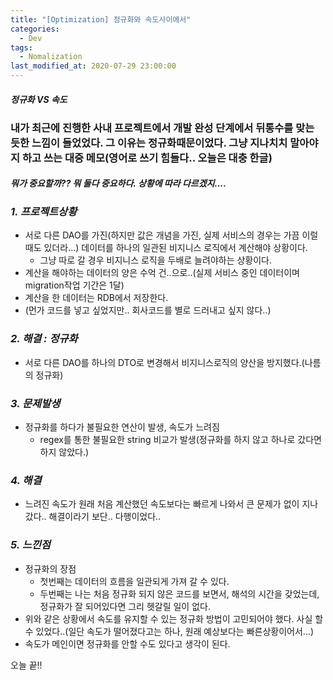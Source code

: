 ```yaml
---
title: "[Optimization] 정규화와 속도사이에서"
categories:
  - Dev
tags:
  - Nomalization
last_modified_at: 2020-07-29 23:00:00
---
```


#### _정규화 VS 속도_

### 내가 최근에 진행한 사내 프로젝트에서 개발 완성 단계에서 뒤통수를 맞는 듯한 느낌이 들었었다. 그 이유는 정규화때문이었다. 그냥 지나치치 말아야지 하고 쓰는 대중 메모(영어로 쓰기 힘들다.. 오늘은 대충 한글)<br>

#### _뭐가 중요할까?? 뭐 둘다 중요하다. 상황에 따라 다르겠지...._

### **_1. 프로젝트상황_**

- 서로 다른 DAO를 가진(하지만 값은 개념을 가진, 실제 서비스의 경우는 가끔 이럴때도 있더라...) 데이터를 하나의 일관된 비지니스 로직에서 계산해야 상황이다.
    - 그냥 따로 갈 경우 비지니스 로직을 두배로 늘려야하는 상황이다.
- 계산을 해야하는 데이터의 양은 수억 건..으로..(실제 서비스 중인 데이터이며 migration작업 기간은 1달)
- 계산을 한 데이터는 RDB에서 저장한다.
- (먼가 코드를 넣고 싶었지만.. 회사코드를 별로 드러내고 싶지 않다..)
### **_2. 해결 : 정규화_**

- 서로 다른 DAO를 하나의 DTO로 변경해서 비지니스로직의 양산을 방지했다.(나름의 정규화)

### **_3. 문제발생_**

- 정규화를 하다가 불필요한 연산이 발생, 속도가 느려짐
    - regex를 통한 불필요한 string 비교가 발생(정규화를 하지 않고 하나로 갔다면 하지 않았다.)

### **_4. 해결_**
- 느려진 속도가 원래 처음 계산했던 속도보다는 빠르게 나와서 큰 문제가 없이 지나갔다.. 해결이라기 보단.. 다행이었다..

### **_5. 느낀점_**
- 정규화의 장점
    - 첫번째는 데이터의 흐름을 일관되게 가져 갈 수 있다.
    - 두번째는 나는 처음 정규화 되지 않은 코드를 보면서, 해석의 시간을 갖었는데, 정규화가 잘 되어있다면 그리 헷갈릴 일이 없다.
- 위와 같은 상황에서 속도를 유지할 수 있는 정규화 방법이 고민되어야 했다. 사실 할 수 있었다..(일단 속도가 떨어졌다고는 하나, 원래 예상보다는 빠른상황이어서...)
- 속도가 메인이면 정규화를 안할 수도 있다고 생각이 된다.

오늘 끝!!
